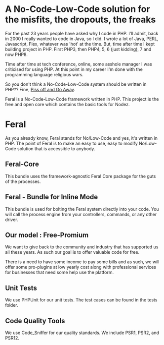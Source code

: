 # A No-Code-Low-Code solution for the misfits, the dropouts, the freaks

For the past 23 years people have asked why I code in PHP. I'll admit, back in 2000 I really wanted to code in Java, so I did. I wrote a lot of Java, PERL, Javascript, Flex, whatever was 'hot' at the time. But, time after time I kept building project in PHP. First PHP3, then PHP4, 5, 6 (just kidding), 7 and now PHP8.

Time after time at tech conference, online, some asshole manager I was criticised for using PHP. At this point in my career I'm done with the programming language religious wars.

So you don't think a No-Code-Low-Code system should be written in PHP?? Fine, [Piss off and Go Away](https://www.urbandictionary.com/define.php?term=Elitest).

Feral is a No-Code-Low-Code framework written in PHP. This project is the free and open core which contains the basic tools for Nodez.

# Feral

As you already know, Feral stands for No/Low-Code and yes, it's written in PHP.  The point of Feral is to make an easy to use, easy to modify No/Low-Code solution that is accessible to anybody.

## Feral-Core

This bundle uses the framework-agnostic Feral Core package for the guts of the processes. 

## Feral - Bundle for Inline Mode

This bundle is used for bolting the Feral system directly into your code. You will call the process engine from your controllers, commands, or any other driver.

## Our model : Free-Promium

We want to give back to the community and industry that has supported us all these years. As such our goal is to offer valuable code for free.

There is a need to have some income to pay some bills and as such, we will offer some pro-plugins at low yearly cost along with professional services for businesses that need some help use the platform.

## Unit Tests

We use PHPUnit for our unit tests. The test cases can be found in the tests folder.

## Code Quality Tools

We use Code_Sniffer for our quality standards. We include PSR1, PSR2, and PSR12.
